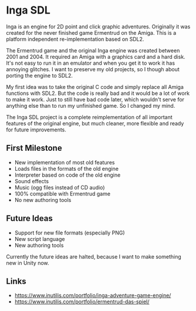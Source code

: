 # Inga SDL

Inga is an engine for 2D point and click graphic adventures. Originally it was created for the never finished game Ermentrud on the Amiga. This is a platform independent re-implementation based on SDL2.

The Ermentrud game and the original Inga engine was created between 2001 and 2004. It required an Amiga with a graphics card and a hard disk. It's not easy to run it in an emulator and when you get it to work it has annoying glitches. I want to preserve my old projects, so I though about porting the engine to SDL2.

My first idea was to take the original C code and simply replace all Amiga functions with SDL2. But the code is really bad and it would be a lot of work to make it work. Just to still have bad code later, which wouldn't serve for anything else than to run my unfinished game. So I changed my mind.

The Inga SDL project is a complete reimplementation of all important features of the original engine, but much cleaner, more flexible and ready for future improvements.

## First Milestone

- New implementation of most old features
- Loads files in the formats of the old engine
- Interpreter based on code of the old engine
- Sound effects
- Music (ogg files instead of CD audio)
- 100% compatible with Ermentrud game
- No new authoring tools

## Future Ideas

- Support for new file formats (especially PNG)
- New script language
- New authoring tools

Currently the future ideas are halted, because I want to make something new in Unity now.

## Links

- https://www.inutilis.com/portfolio/inga-adventure-game-engine/
- https://www.inutilis.com/portfolio/ermentrud-das-spiel/
